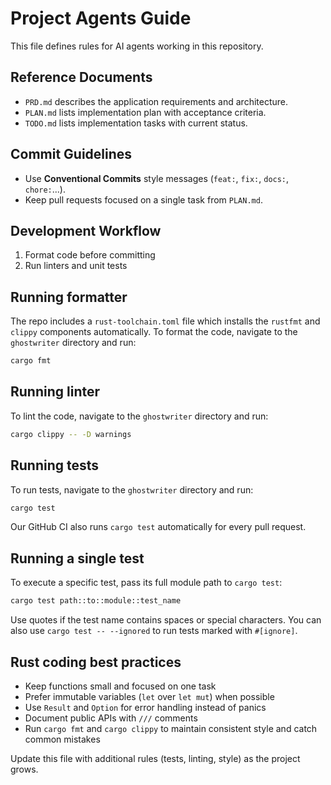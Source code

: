 # Project Agents Guide

This file defines rules for AI agents working in this repository.

## Reference Documents
- `PRD.md` describes the application requirements and architecture.
- `PLAN.md` lists implementation plan with acceptance criteria.
- `TODO.md` lists implementation tasks with current status.

## Commit Guidelines
- Use **Conventional Commits** style messages (`feat:`, `fix:`, `docs:`, `chore:`...).
- Keep pull requests focused on a single task from `PLAN.md`.

## Development Workflow
1. Format code before committing
2. Run linters and unit tests

## Running formatter
The repo includes a `rust-toolchain.toml` file which installs the `rustfmt` and
`clippy` components automatically. To format the code, navigate to the
`ghostwriter` directory and run:
```bash
cargo fmt
```

## Running linter
To lint the code, navigate to the `ghostwriter` directory and run:
```bash
cargo clippy -- -D warnings
```

## Running tests
To run tests, navigate to the `ghostwriter` directory and run:
```bash
cargo test
```
Our GitHub CI also runs `cargo test` automatically for every pull request.

## Running a single test
To execute a specific test, pass its full module path to `cargo test`:
```bash
cargo test path::to::module::test_name
```
Use quotes if the test name contains spaces or special characters. You can also
use `cargo test -- --ignored` to run tests marked with `#[ignore]`.

## Rust coding best practices
- Keep functions small and focused on one task
- Prefer immutable variables (`let` over `let mut`) when possible
- Use `Result` and `Option` for error handling instead of panics
- Document public APIs with `///` comments
- Run `cargo fmt` and `cargo clippy` to maintain consistent style and catch
  common mistakes

Update this file with additional rules (tests, linting, style) as the project grows.
